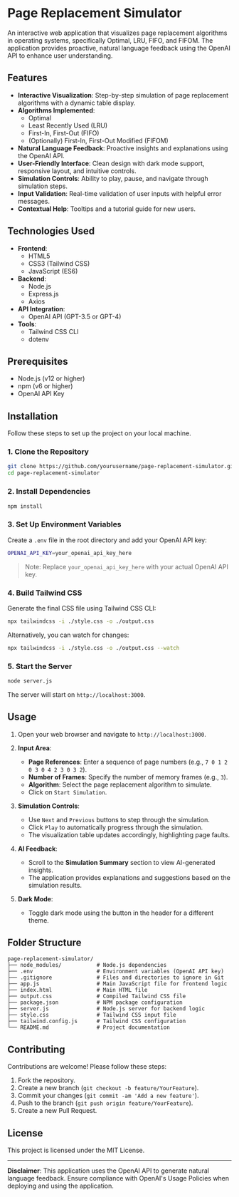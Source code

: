 
# Page Replacement Simulator

An interactive web application that visualizes page replacement algorithms in operating systems, specifically Optimal, LRU, FIFO, and FIFOM. The application provides proactive, natural language feedback using the OpenAI API to enhance user understanding.

## Features

- **Interactive Visualization**: Step-by-step simulation of page replacement algorithms with a dynamic table display.
- **Algorithms Implemented**:
  - Optimal
  - Least Recently Used (LRU)
  - First-In, First-Out (FIFO)
  - (Optionally) First-In, First-Out Modified (FIFOM)
- **Natural Language Feedback**: Proactive insights and explanations using the OpenAI API.
- **User-Friendly Interface**: Clean design with dark mode support, responsive layout, and intuitive controls.
- **Simulation Controls**: Ability to play, pause, and navigate through simulation steps.
- **Input Validation**: Real-time validation of user inputs with helpful error messages.
- **Contextual Help**: Tooltips and a tutorial guide for new users.

## Technologies Used

- **Frontend**:
  - HTML5
  - CSS3 (Tailwind CSS)
  - JavaScript (ES6)
- **Backend**:
  - Node.js
  - Express.js
  - Axios
- **API Integration**:
  - OpenAI API (GPT-3.5 or GPT-4)
- **Tools**:
  - Tailwind CSS CLI
  - dotenv

## Prerequisites

- Node.js (v12 or higher)
- npm (v6 or higher)
- OpenAI API Key

## Installation

Follow these steps to set up the project on your local machine.

### 1. Clone the Repository

```bash
git clone https://github.com/yourusername/page-replacement-simulator.git
cd page-replacement-simulator
```

### 2. Install Dependencies

```bash
npm install
```

### 3. Set Up Environment Variables

Create a `.env` file in the root directory and add your OpenAI API key:

```bash
OPENAI_API_KEY=your_openai_api_key_here
```

> Note: Replace `your_openai_api_key_here` with your actual OpenAI API key.

### 4. Build Tailwind CSS

Generate the final CSS file using Tailwind CSS CLI:

```bash
npx tailwindcss -i ./style.css -o ./output.css
```

Alternatively, you can watch for changes:

```bash
npx tailwindcss -i ./style.css -o ./output.css --watch
```

### 5. Start the Server

```bash
node server.js
```

The server will start on `http://localhost:3000`.

## Usage

1. Open your web browser and navigate to `http://localhost:3000`.

2. **Input Area**:
   - **Page References**: Enter a sequence of page numbers (e.g., `7 0 1 2 0 3 0 4 2 3 0 3 2`).
   - **Number of Frames**: Specify the number of memory frames (e.g., `3`).
   - **Algorithm**: Select the page replacement algorithm to simulate.
   - Click on `Start Simulation`.

3. **Simulation Controls**:
   - Use `Next` and `Previous` buttons to step through the simulation.
   - Click `Play` to automatically progress through the simulation.
   - The visualization table updates accordingly, highlighting page faults.

4. **AI Feedback**:
   - Scroll to the **Simulation Summary** section to view AI-generated insights.
   - The application provides explanations and suggestions based on the simulation results.

5. **Dark Mode**:
   - Toggle dark mode using the button in the header for a different theme.

## Folder Structure

```plaintext
page-replacement-simulator/
├── node_modules/           # Node.js dependencies
├── .env                    # Environment variables (OpenAI API key)
├── .gitignore              # Files and directories to ignore in Git
├── app.js                  # Main JavaScript file for frontend logic
├── index.html              # Main HTML file
├── output.css              # Compiled Tailwind CSS file
├── package.json            # NPM package configuration
├── server.js               # Node.js server for backend logic
├── style.css               # Tailwind CSS input file
├── tailwind.config.js      # Tailwind CSS configuration
└── README.md               # Project documentation
```

## Contributing

Contributions are welcome! Please follow these steps:

1. Fork the repository.
2. Create a new branch (`git checkout -b feature/YourFeature`).
3. Commit your changes (`git commit -am 'Add a new feature'`).
4. Push to the branch (`git push origin feature/YourFeature`).
5. Create a new Pull Request.

## License

This project is licensed under the MIT License.

---

**Disclaimer**: This application uses the OpenAI API to generate natural language feedback. Ensure compliance with OpenAI's Usage Policies when deploying and using the application.
